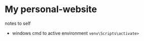 # My personal-website

notes to self
- windows cmd to active environment ``` venv\Scripts\activate> ```